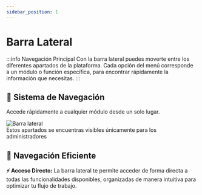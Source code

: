 ```yaml
---
sidebar_position: 1
---
```


# Barra Lateral

:::info Navegación Principal
Con la barra lateral puedes moverte entre los diferentes apartados de la plataforma. Cada opción del menú corresponde a un módulo o función específica, para encontrar rápidamente la información que necesitas.
:::

<div className="hero-banner">
  <div className="hero-content">
    <h2>🧭 Sistema de Navegación</h2>
    <p>Accede rápidamente a cualquier módulo desde un solo lugar.</p>
  </div>
</div>

<div className="center-wrapper">
  <div className="doc-image-container">
    <img src={require('./img/barra-lateral.jpg').default} alt="Barra lateral" style={{ width: '200px' }} className="doc-image doc-image-medium" />
    <div className="image-note">
      Estos apartados se encuentras visibles únicamente para los administradores
    </div>
  </div>
</div>

## 🎯 Navegación Eficiente

<div className="callout callout-tip">
  <strong>⚡ Acceso Directo:</strong> La barra lateral te permite acceder de forma directa a todas las funcionalidades disponibles, organizadas de manera intuitiva para optimizar tu flujo de trabajo.
</div>
